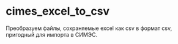 # cimes_excel_to_csv
Преобразуем файлы, сохраняемые excel как csv в формат csv, пригодный для импорта в СИМЭС.
